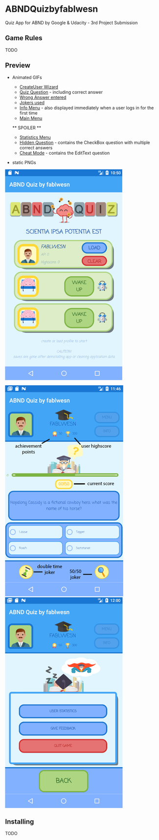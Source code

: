 # ABNDQuizbyfablwesn

Quiz App for ABND by Google & Udacity - 3rd Project Submission

## Game Rules

TODO

## Preview

- Animated GIFs

  - [CreateUser Wizard](https://raw.githubusercontent.com/fablwesn/ABNDQuizbyfablwesn/master/preview/preview_wizard.gif)
  - [Quiz Question](https://raw.githubusercontent.com/fablwesn/ABNDQuizbyfablwesn/master/preview/preview_correct_answer.gif) - including correct answer
  - [Wrong Answer entered](https://raw.githubusercontent.com/fablwesn/ABNDQuizbyfablwesn/master/preview/preview_wrong_answer.gif)
  - [Jokers used](https://raw.githubusercontent.com/fablwesn/ABNDQuizbyfablwesn/master/preview/preview_joker.gif)
  - [Info Menu](https://raw.githubusercontent.com/fablwesn/ABNDQuizbyfablwesn/master/preview/preview_menu_info.gif) - also displayed immediately when a user logs in for the first time
  - [Main Menu](https://raw.githubusercontent.com/fablwesn/ABNDQuizbyfablwesn/master/preview/preview_menu_menu.gif)
  
  ** SPOILER **
  - [Statistics Menu](https://raw.githubusercontent.com/fablwesn/ABNDQuizbyfablwesn/master/preview/preview_menu_statistics.gif)
  - [Hidden Question](https://raw.githubusercontent.com/fablwesn/ABNDQuizbyfablwesn/master/preview/preview_secret_question.gif) - contains the CheckBox question with multiple correct answers
  - [Cheat Mode](https://raw.githubusercontent.com/fablwesn/ABNDQuizbyfablwesn/master/preview/preview_cheat_mode.gif) - contains the EditText question 

- static PNGs

![Preview of Start Page](https://raw.githubusercontent.com/fablwesn/ABNDQuizbyfablwesn/master/preview/preview_abndquiz_startpage.PNG)

![Preview of Quiz Page](https://raw.githubusercontent.com/fablwesn/ABNDQuizbyfablwesn/master/preview/preview_abndquiz_quiz.PNG)
![Preview of Menu Page](https://raw.githubusercontent.com/fablwesn/ABNDQuizbyfablwesn/master/preview/preview_abndquiz_menu.PNG)

## Installing

TODO
